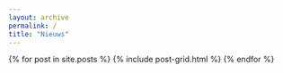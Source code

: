 ```yaml
---
layout: archive
permalink: /
title: "Nieuws"
---
```


<div class="tiles">
{% for post in site.posts %}
	{% include post-grid.html %}
{% endfor %}
</div><!-- /.tiles -->

